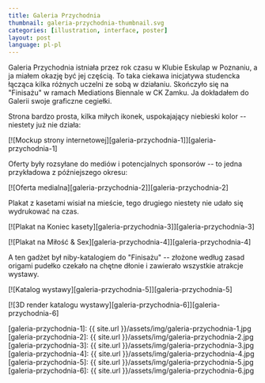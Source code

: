 ```yaml
---
title: Galeria Przychodnia
thumbnail: galeria-przychodnia-thumbnail.svg
categories: [illustration, interface, poster]
layout: post
language: pl-pl
---
```


Galeria Przychodnia istniała przez rok czasu w Klubie Eskulap w Poznaniu, a ja miałem okazję być jej częścią. To taka ciekawa inicjatywa studencka łącząca kilka różnych uczelni ze sobą w działaniu. Skończyło się na "Finisażu" w ramach Mediations Biennale w CK Zamku. Ja dokładałem do Galerii swoje graficzne cegiełki.

Strona bardzo prosta, kilka miłych ikonek, uspokajający niebieski kolor -- niestety już nie działa:

[![Mockup strony internetowej][galeria-przychodnia-1]][galeria-przychodnia-1]

Oferty były rozsyłane do mediów i potencjalnych sponsorów -- to jedna przykładowa z późniejszego okresu:

[![Oferta medialna][galeria-przychodnia-2]][galeria-przychodnia-2]

Plakat z kasetami wisiał na mieście, tego drugiego niestety nie udało się wydrukować na czas.

[![Plakat na Koniec kasety][galeria-przychodnia-3]][galeria-przychodnia-3]

[![Plakat na Miłość & Sex][galeria-przychodnia-4]][galeria-przychodnia-4]

A ten gadżet był niby-katalogiem do "Finisażu" -- złożone według zasad origami pudełko czekało na chętne dłonie i zawierało wszystkie atrakcje wystawy.

[![Katalog wystawy][galeria-przychodnia-5]][galeria-przychodnia-5]

[![3D render katalogu wystawy][galeria-przychodnia-6]][galeria-przychodnia-6]

[galeria-przychodnia-1]: {{ site.url }}/assets/img/galeria-przychodnia-1.jpg
[galeria-przychodnia-2]: {{ site.url }}/assets/img/galeria-przychodnia-2.jpg
[galeria-przychodnia-3]: {{ site.url }}/assets/img/galeria-przychodnia-3.jpg
[galeria-przychodnia-4]: {{ site.url }}/assets/img/galeria-przychodnia-4.jpg
[galeria-przychodnia-5]: {{ site.url }}/assets/img/galeria-przychodnia-5.jpg
[galeria-przychodnia-6]: {{ site.url }}/assets/img/galeria-przychodnia-6.jpg